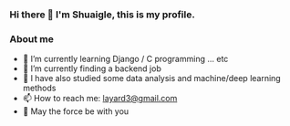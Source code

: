 ### Hi there 👋   I'm Shuaigle, this is my profile.

### About me
 - 🌱 I’m currently learning Django / C programming ... etc
 - 👯 I’m currently finding a backend job
 - 🔭 I have also studied some data analysis and machine/deep learning methods
 - 📫 How to reach me: layard3@gmail.com
 - 💬 May the force be with you

